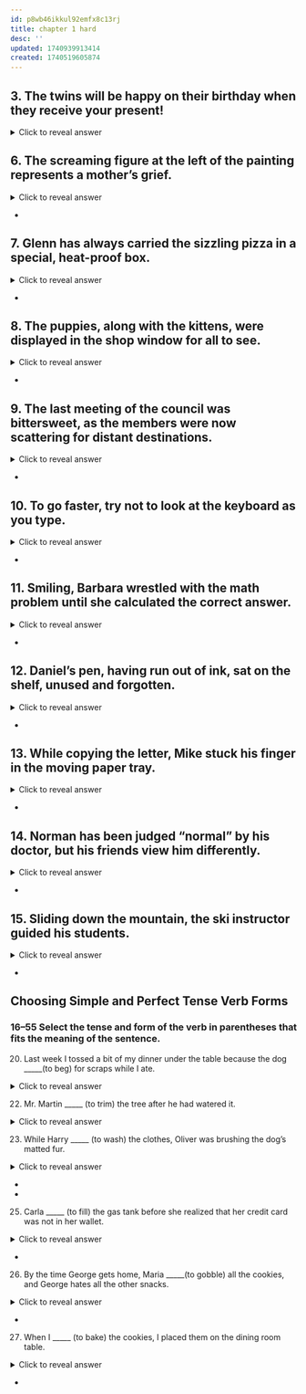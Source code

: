 ```yaml
---
id: p8wb46ikkul92emfx8c13rj
title: chapter 1 hard
desc: ''
updated: 1740939913414
created: 1740519605874
---
```

## 3.	 The twins will be happy on their birthday when they receive your present!

<details>
<summary>Click to reveal answer</summary>

3.
**will be, receive**
The first verb, will be, links a state of being — happy — to the twins. The second is an action verb, receive.


.


### happy = adjective

![alt text](image-24.png)

</details>



## 6.	 The screaming figure at the left of the painting represents a mother’s grief.

<details>
<summary>Click to reveal answer</summary>

 6.
**represents**
Although screaming and painting refer to actions, screaming functions as a description and painting as an object (a thing) in this sentence. The only verb in this sentence is **represents**.



![alt text](image-25.png)


Screaming 😱 = description

.

Painting 🖼️ = Object 
</details>

- 


## 7.	 Glenn has always carried the sizzling pizza in a special, heat-proof box.

<details>
<summary>Click to reveal answer</summary>

7.
**has carried**
The action in this sentence is expressed by two words, has carried, which together make one verb. The word sizzling resembles a verb but serves as a description, not the action in the sentence. Are you surprised that always isn’t included in the verb? It’s an adverb, telling when the action happens.

-------

auxiliary verb "**has**" and the past participle "**carried**." The main verb is "carried," which shows the action being performed.


![alt text](image-26.png)

NOTE:
[[grammar.auxverb]]

</details>

- 

## 8.	 The puppies, along with the kittens, were displayed in the shop window for all to see.

<details>
<summary>Click to reveal answer</summary>

8.
**were displayed**
What happened to the puppies? They were displayed, the action verb in this sentence. Did "to see" trip you up? That’s an infinitive, the “head” of the verb family that never functions as the verb in a sentence.


![alt text](image-27.png)

TO = infinitive 

![alt text](image-28.png)

</details>

-

## 9.	 The last meeting of the council was bittersweet, as the members were now scattering for distant destinations.

<details>
<summary>Click to reveal answer</summary>

9.
**was, were scattering**
The sentence has two parts, one about the last meeting of the council and one about the actions of the members. The verb in the first part, was, expresses a state of being and links a description (bittersweet) to the subject (meeting). The verb in the second part, were scattering, tells you about the actions of the members.

![alt text](image-35.png)


</details>

-


## 10.	 To go faster, try not to look at the keyboard as you type.

<details>
<summary>Click to reveal answer</summary>

10.
**try, type**
Remember that infinitives, the “to + verb” form, simply name the verb family. They never function as verbs in a sentence. The action verbs here are try and type.


![alt text](image-36.png)

</details>

-
 
## 11.	 Smiling, Barbara wrestled with the math problem until she calculated the correct answer.

<details>
<summary>Click to reveal answer</summary>

11.
**wrestled, calculated**
The first word in the sentence, smiling, looks like an action verb. However, it functions as a description of Barbara. The true action verbs are wrestled and calculated.

![alt text](image-37.png)
</details>

- 

## 12.	 Daniel’s pen, having run out of ink, sat on the shelf, unused and forgotten.

<details>
<summary>Click to reveal answer</summary>

12.
**sat**
Several words in this sentence (having run, unused, forgotten) resemble verbs, but because they **function as descriptions**, they aren’t actually verbs. Sat is the only action verb.

![alt text](image-38.png)


</details>

- 
## 13.	 While copying the letter, Mike stuck his finger in the moving paper tray.

<details>
<summary>Click to reveal answer</summary>

13.
**copying, stuck**
The subject of this sentence, Mike, did two actions; he was copying and he stuck his finger in the tray. The first portion of the sentence begins with a conjunction (While), which should be followed by a subject-verb statement. Two words are missing, but Mike was copying is implied, so copying counts as an official verb.

</details>

- 

## 14.	 Norman has been judged “normal” by his doctor, but his friends view him differently.

<details>
<summary>Click to reveal answer</summary>

14.
**has been judged, view**
Three words make up the first verb in this sentence, has been judged, but the second idea needs only one verb, view, to express his friends’ actions.

![alt text](image-39.png)
</details>

- 
## 15.	 Sliding down the mountain, the ski instructor guided his students.

<details>
<summary>Click to reveal answer</summary>

15.
**guided**
The first verb form is an introductory participle. In other words, sliding is a description of ski instructor. You know it doesn’t function as a verb because it doesn’t follow a conjunction such as while, after, before, or a similar word. The action verb that pairs with ski instructor is guided, the only verb in this sentence.

</details>

- 

## Choosing Simple and Perfect Tense Verb Forms
### 16–55 Select the tense and form of the verb in parentheses that fits the meaning of the sentence.

20.	 Last week I tossed a bit of my dinner under the table because the dog _____(to beg) for scraps while I ate.

<details>
<summary>Click to reveal answer</summary>

20.
**was begging (Last week I tossed a bit of my dinner under the table because the dog was**
begging for scraps while I ate.) The verb in the first portion of the sentence, tossed, indicates an action that took place while another action occurred. The singular, past progressive tense gives a sense of an action, begging, that occurred over some time. The simple past-tense form, begged, would also work here, but the immediacy of past progressive tense is better.

</details>

22.	 Mr. Martin _____ (to trim) the tree after he had watered it.

<details>
<summary>Click to reveal answer</summary>

22.
**trimmed (Mr. Martin trimmed the tree after he had watered it.)**
In this sentence the busy Mr. Martin is doing two things, trimming and watering, but these actions occur at different times. Standard English requires that the earlier action, the watering, be in past perfect tense (had watered). The action that occurs second is expressed in simple past tense, trimmed.

</details>

23.	 While Harry _____ (to wash) the clothes, Oliver was brushing the dog’s matted fur.

<details>
<summary>Click to reveal answer</summary>

23.
**was washing (While Harry was washing the clothes, Oliver was brushing the dog’s**
matted fur.) The second portion of the sentence indicates that the action took place in the past (was brushing). The singular, past progressive form, was washing, works nicely here, because the actions happen at the same time and only one person was involved in the washing. (The simple past tense, washed, could also work in this sentence.)

</details>

- 

- 
25.	 Carla _____ (to fill) the gas tank before she realized that her credit card was not in her wallet.

<details>
<summary>Click to reveal answer</summary>

25.
**had filled (Carla had filled the gas tank before she realized that her credit card was not in**
her wallet.) Two actions occur in this sentence. Both are in the past, but one takes place before the other. Standard English requires that the earlier action be in past perfect tense (had filled). The action that occurs second is expressed in simple past tense, realized.

</details>

- 

26.	 By the time George gets home, Maria _____(to gobble) all the cookies, and George hates all the other snacks.

<details>
<summary>Click to reveal answer</summary>

26.
**will have gobbled (By the time George gets home, Maria will have gobbled all the cookies,**
and George hates all the other snacks.) The sentence includes a deadline — the time George gets home — and something that happens before the deadline — Maria’s snack attack. The future perfect tense, will have gobbled, is made for just such a situation.

</details>

- 

27.	 When I _____ (to bake) the cookies, I placed them on the dining room table.

<details>
<summary>Click to reveal answer</summary>

27.
**had baked (When I had baked the cookies, I placed them on the dining room table.)**
Two actions in the past show up in this sentence, the baking of the cookies and their placement on the table. Logic tells you that the baking happened before I placed the cookies somewhere other than in the oven. To move one action further in the past than another, use the past perfect tense, had baked.

</details>

- 